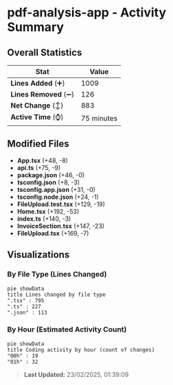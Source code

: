 # pdf-analysis-app - Activity Summary 

## Overall Statistics

| Stat                   | Value                                                             |
| ---------------------- | ----------------------------------------------------------------- |
| **Lines Added** (➕)   | 1009                                          |
| **Lines Removed** (➖) | 126                                        |
| **Net Change** (↕)    | 883                |
| **Active Time** (⌚)   | 75 minutes |


## Modified Files
- **App.tsx** (+48, -8)
- **api.ts** (+75, -9)
- **package.json** (+46, -0)
- **tsconfig.json** (+8, -3)
- **tsconfig.app.json** (+31, -0)
- **tsconfig.node.json** (+24, -1)
- **FileUpload.test.tsx** (+129, -19)
- **Home.tsx** (+192, -53)
- **index.ts** (+140, -3)
- **InvoiceSection.tsx** (+147, -23)
- **FileUpload.tsx** (+169, -7)

## Visualizations

### By File Type (Lines Changed)

```mermaid
pie showData
title Lines changed by file type
".tsx" : 795
".ts" : 227
".json" : 113
```

### By Hour (Estimated Activity Count)

```mermaid
pie showData
title Coding activity by hour (count of changes)
"00h" : 19
"01h" : 32
```


> **Last Updated:** 23/02/2025, 01:39:09